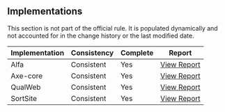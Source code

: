 ## Implementations

This section is not part of the official rule. It is populated dynamically and 
not accounted for in the change history or the last modified date.

| Implementation | Consistency          | Complete | Report
|----------------|----------------------|----------|-------------
| Alfa           | Consistent           | Yes      | [View Report](https://act-rules.github.io/implementation/alfa#id-23a2a8)
| Axe-core       | Consistent           | Yes      | [View Report](https://act-rules.github.io/implementation/axe-core#id-23a2a8)
| QualWeb        | Consistent           | Yes      | [View Report](https://act-rules.github.io/implementation/qualweb#id-23a2a8)
| SortSite       | Consistent           | Yes      | [View Report](https://act-rules.github.io/implementation/sortsite#id-23a2a8)
